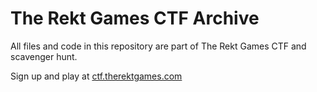 # The Rekt Games CTF Archive

All files and code in this repository are part of The Rekt Games CTF and scavenger hunt.

Sign up and play at [ctf.therektgames.com](https://ctf.therektgames.com)

